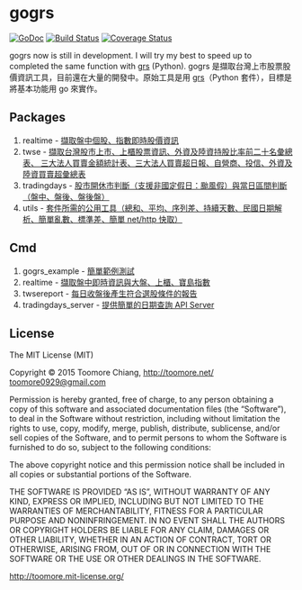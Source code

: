 gogrs
======

[![GoDoc](https://godoc.org/github.com/toomore/gogrs?status.svg)](https://godoc.org/github.com/toomore/gogrs) [![Build Status](https://travis-ci.org/toomore/gogrs.svg?branch=master)](https://travis-ci.org/toomore/gogrs) [![Coverage Status](https://coveralls.io/repos/toomore/gogrs/badge.svg?branch=master)](https://coveralls.io/r/toomore/gogrs?branch=master)

gogrs now is still in development. I will try my best to speed up to completed the same function with [grs](https://github.com/toomore/grs) (Python). gogrs 是擷取台灣上市股票股價資訊工具，目前還在大量的開發中。原始工具是用 [grs](https://github.com/toomore/grs)（Python 套件），目標是將基本功能用 go 來實作。

Packages
---------

1. realtime - [擷取盤中個股、指數即時股價資訊](https://godoc.org/github.com/toomore/gogrs/realtime)
2. twse - [擷取台灣股市上市、上櫃股票資訊、外資及陸資持股比率前二十名彙總表、 三大法人買賣金額統計表、三大法人買賣超日報、自營商、投信、外資及陸資買賣超彙總表](https://godoc.org/github.com/toomore/gogrs/twse)
3. tradingdays - [股市開休市判斷（支援非國定假日：颱風假）與當日區間判斷（盤中、盤後、盤後盤）](https://godoc.org/github.com/toomore/gogrs/tradingdays)
4. utils - [套件所需的公用工具（總和、平均、序列差、持續天數、民國日期解析、簡單亂數、標準差、簡單 net/http 快取）](https://godoc.org/github.com/toomore/gogrs/utils)

Cmd
----

1. gogrs_example - [簡單範例測試](https://godoc.org/github.com/toomore/gogrs/cmd/gogrs_example)
2. realtime - [擷取盤中即時資訊與大盤、上櫃、寶島指數](https://godoc.org/github.com/toomore/gogrs/cmd/realtime)
3. twsereport - [每日收盤後產生符合選股條件的報告](https://godoc.org/github.com/toomore/gogrs/cmd/twsereport)
4. tradingdays_server - [提供簡單的日期查詢 API Server](https://godoc.org/github.com/toomore/gogrs/cmd/tradingdays_server)

License
--------

The MIT License (MIT)

Copyright © 2015 Toomore Chiang, http://toomore.net/ <toomore0929@gmail.com>

Permission is hereby granted, free of charge, to any person obtaining a copy of this software and associated documentation files (the “Software”), to deal in the Software without restriction, including without limitation the rights to use, copy, modify, merge, publish, distribute, sublicense, and/or sell copies of the Software, and to permit persons to whom the Software is furnished to do so, subject to the following conditions:

The above copyright notice and this permission notice shall be included in all copies or substantial portions of the Software.

THE SOFTWARE IS PROVIDED “AS IS”, WITHOUT WARRANTY OF ANY KIND, EXPRESS OR IMPLIED, INCLUDING BUT NOT LIMITED TO THE WARRANTIES OF MERCHANTABILITY, FITNESS FOR A PARTICULAR PURPOSE AND NONINFRINGEMENT. IN NO EVENT SHALL THE AUTHORS OR COPYRIGHT HOLDERS BE LIABLE FOR ANY CLAIM, DAMAGES OR OTHER LIABILITY, WHETHER IN AN ACTION OF CONTRACT, TORT OR OTHERWISE, ARISING FROM, OUT OF OR IN CONNECTION WITH THE SOFTWARE OR THE USE OR OTHER DEALINGS IN THE SOFTWARE.

http://toomore.mit-license.org/
